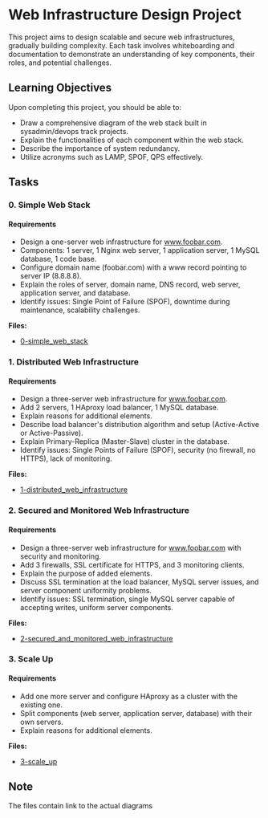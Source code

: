 # Web Infrastructure Design Project

This project aims to design scalable and secure web infrastructures, gradually building complexity. Each task involves whiteboarding and documentation to demonstrate an understanding of key components, their roles, and potential challenges.

## Learning Objectives

Upon completing this project, you should be able to:

- Draw a comprehensive diagram of the web stack built in sysadmin/devops track projects.
- Explain the functionalities of each component within the web stack.
- Describe the importance of system redundancy.
- Utilize acronyms such as LAMP, SPOF, QPS effectively.

## Tasks

### 0. Simple Web Stack

#### Requirements
- Design a one-server web infrastructure for www.foobar.com.
- Components: 1 server, 1 Nginx web server, 1 application server, 1 MySQL database, 1 code base.
- Configure domain name (foobar.com) with a www record pointing to server IP (8.8.8.8).
- Explain the roles of server, domain name, DNS record, web server, application server, and database.
- Identify issues: Single Point of Failure (SPOF), downtime during maintenance, scalability challenges.

**Files:**
- [0-simple_web_stack](0-simple_web_stack)


### 1. Distributed Web Infrastructure

#### Requirements
- Design a three-server web infrastructure for www.foobar.com.
- Add 2 servers, 1 HAproxy load balancer, 1 MySQL database.
- Explain reasons for additional elements.
- Describe load balancer's distribution algorithm and setup (Active-Active or Active-Passive).
- Explain Primary-Replica (Master-Slave) cluster in the database.
- Identify issues: Single Points of Failure (SPOF), security (no firewall, no HTTPS), lack of monitoring.

**Files:**
- [1-distributed_web_infrastructure](1-distributed_web_infrastructure)


### 2. Secured and Monitored Web Infrastructure

#### Requirements
- Design a three-server web infrastructure for www.foobar.com with security and monitoring.
- Add 3 firewalls, SSL certificate for HTTPS, and 3 monitoring clients.
- Explain the purpose of added elements.
- Discuss SSL termination at the load balancer, MySQL server issues, and server component uniformity problems.
- Identify issues: SSL termination, single MySQL server capable of accepting writes, uniform server components.

**Files:**
- [2-secured_and_monitored_web_infrastructure](2-secured_and_monitored_web_infrastructure)


### 3. Scale Up

#### Requirements
- Add one more server and configure HAproxy as a cluster with the existing one.
- Split components (web server, application server, database) with their own servers.
- Explain reasons for additional elements.

**Files:**
- [3-scale_up](3-scale_up)

## Note
The files contain link to the actual diagrams
